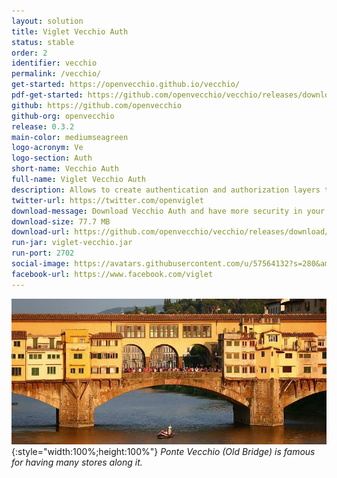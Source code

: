 ```yaml
---
layout: solution
title: Viglet Vecchio Auth
status: stable
order: 2
identifier: vecchio
permalink: /vecchio/
get-started: https://openvecchio.github.io/vecchio/
pdf-get-started: https://github.com/openvecchio/vecchio/releases/download/v0.3.2/developer-guide.pdf
github: https://github.com/openvecchio
github-org: openvecchio
release: 0.3.2
main-color: mediumseagreen
logo-acronym: Ve
logo-section: Auth
short-name: Vecchio Auth
full-name: Viglet Vecchio Auth
description: Allows to create authentication and authorization layers to access API with proactive monitoring.
twitter-url: https://twitter.com/openviglet
download-message: Download Vecchio Auth and have more security in your environment.
download-size: 77.7 MB
download-url: https://github.com/openvecchio/vecchio/releases/download/v0.3.2/viglet-vecchio.jar
run-jar: viglet-vecchio.jar
run-port: 2702
social-image: https://avatars.githubusercontent.com/u/57564132?s=280&amp;v=4
facebook-url: https://www.facebook.com/viglet
---
```

![](/static_files/img/vecchio_bridge.jpg){:style="width:100%;height:100%"}
_Ponte Vecchio (Old Bridge) is famous for having many stores along it._